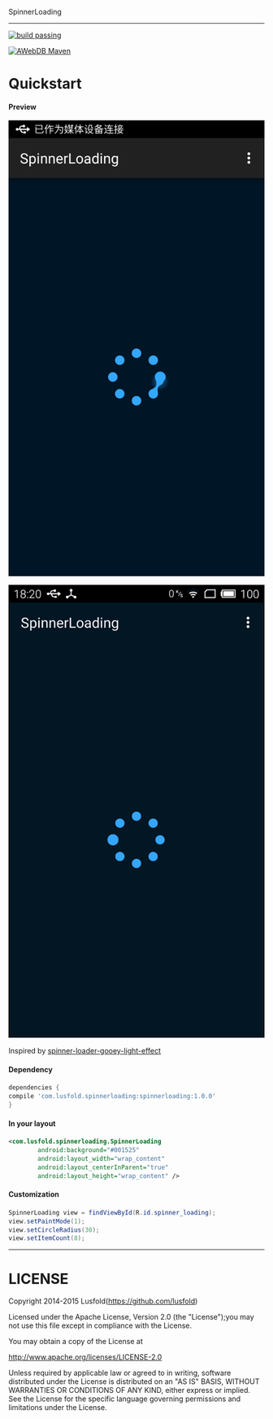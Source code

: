 SpinnerLoading

------

[![build passing](https://img.shields.io/badge/build-passing-green.svg?style=flat)](https://bintray.com/lusfold/maven/AWebDB/view)

[![AWebDB Maven](https://img.shields.io/badge/SpinnerLoading-1.0.0-brightgreen.svg)](https://bintray.com/lusfold/maven/SpinnerLoading/view)

# Quickstart



#### Preview

![](preview.png)

![](preview.gif)

Inspired by [spinner-loader-gooey-light-effect](http://www.materialup.com/posts/spinner-loader-gooey-light-effect)

#### Dependency

``` gradle
dependencies {
compile 'com.lusfold.spinnerloading:spinnerloading:1.0.0'
}
```

#### In your layout

``` xml
<com.lusfold.spinnerloading.SpinnerLoading
        android:background="#001525"
        android:layout_width="wrap_content"
        android:layout_centerInParent="true"
        android:layout_height="wrap_content" /> 
```

#### Customization

``` java
SpinnerLoading view = findViewById(R.id.spinner_loading);
view.setPaintMode(1);
view.setCircleRadius(30);
view.setItemCount(8);
```



------

# LICENSE

Copyright 2014-2015 Lusfold(https://github.com/lusfold)

Licensed under the Apache License, Version 2.0 (the "License");you may not use this file except in compliance with the License.

You may obtain a copy of the License at

http://www.apache.org/licenses/LICENSE-2.0

Unless required by applicable law or agreed to in writing, software distributed under the License is distributed on an "AS IS" BASIS, WITHOUT WARRANTIES OR CONDITIONS OF ANY KIND, either express or implied. See the License for the specific language governing permissions and limitations under the License.